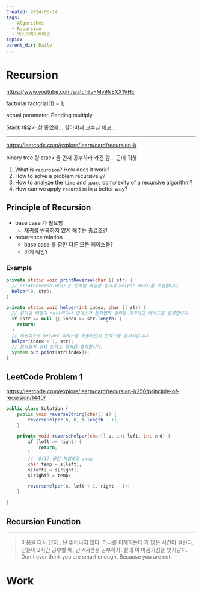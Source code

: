 ```yaml
---
Created: 2024-06-14
tags:
  - Algorithms
  - Recursion
  - 넥스트이노베이션
topic: 
parent_dir: Daily
---
```

# Recursion
https://www.youtube.com/watch?v=Mv9NEXX1VHc

factorial 
factorial(1) = 1;

actual parameter.
Pending multiply.

Stack 비유가 참 좋았음... 할아버지 교수님 체고...

----
https://leetcode.com/explore/learn/card/recursion-i/

binary tree 랑 stack 을 먼저 공부하라 카긴 함... 근데 귀찮 

1. What is `recursion`? How does it work?
2. How to solve a problem recursively?
3. How to analyze the `time` and `space` complexity of a recursive algorithm?
4. How can we apply `recursion` in a better way?

## Principle of Recursion
- base case 가 필요함 
	- 재귀를 반복하지 않게 해주는 종료조건
- recurrence relation
	- base case 를 향한 다른 모든 케이스들?
	- 이게 뭐임?
### Example
```java
private static void printReverse(char [] str) {
  // printReverse 메서드는 문자열 배열을 받아서 helper 메서드를 호출합니다.
  helper(0, str);
}

private static void helper(int index, char [] str) {
  // 문자열 배열이 null이거나 인덱스가 문자열의 길이를 초과하면 메서드를 종료합니다.
  if (str == null || index >= str.length) {
    return;
  }
  // 재귀적으로 helper 메서드를 호출하면서 인덱스를 증가시킵니다.
  helper(index + 1, str);
  // 문자열의 현재 인덱스 문자를 출력합니다.
  System.out.print(str[index]);
}
```
## LeetCode Problem 1
https://leetcode.com/explore/learn/card/recursion-i/250/principle-of-recursion/1440/
```java
public class Solution {
    public void reverseString(char[] s) {
        reverseHelper(s, 0, s.length - 1);
    }

    private void reverseHelper(char[] s, int left, int end) {
        if (left >= right) {
            return;
        }
        //  O(1) 공간 복잡도로 swap
        char temp = s[left];
        s[left] = s[right];
        s[right] = temp;

        reverseHelper(s, left + 1, right - 1);
    }

}
```

## Recursion Function

-----


> 마음을 다시 잡자..
> 난 뛰어나지 않다. 하나를 이해하는데 꽤 많은 시간이 걸린다.
> 남들이 2시간 공부할 때, 난 4시간을 공부하자. 
> 절대 이 마음가짐을 잊지말자.
> Don't ever think you are smart enough. Because you are not.
> 

# Work













 